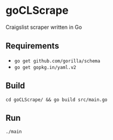 # goCLScrape
Craigslist scraper written in Go

## Requirements
- `go get github.com/gorilla/schema`
- `go get gopkg.in/yaml.v2`

## Build
`cd goCLScrape/ && go build src/main.go`

## Run
`./main`
